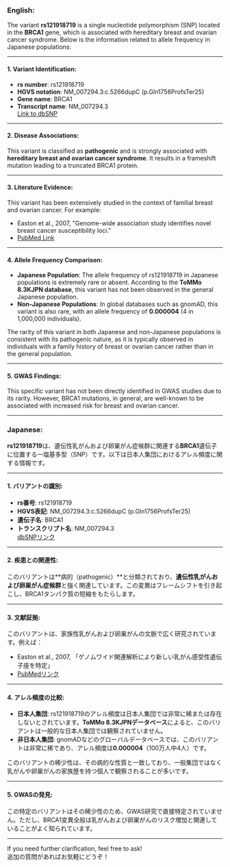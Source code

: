### English:
The variant **rs121918719** is a single nucleotide polymorphism (SNP) located in the **BRCA1** gene, which is associated with hereditary breast and ovarian cancer syndrome. Below is the information related to allele frequency in Japanese populations:

---

#### 1. **Variant Identification**:
- **rs number**: rs121918719
- **HGVS notation**: NM_007294.3:c.5266dupC (p.Gln1756ProfsTer25)
- **Gene name**: BRCA1
- **Transcript name**: NM_007294.3  
  [Link to dbSNP](https://www.ncbi.nlm.nih.gov/snp/rs121918719)

---

#### 2. **Disease Associations**:
This variant is classified as **pathogenic** and is strongly associated with **hereditary breast and ovarian cancer syndrome**. It results in a frameshift mutation leading to a truncated BRCA1 protein.

---

#### 3. **Literature Evidence**:
This variant has been extensively studied in the context of familial breast and ovarian cancer. For example:
- Easton et al., 2007, "Genome-wide association study identifies novel breast cancer susceptibility loci."
- [PubMed Link](https://pubmed.ncbi.nlm.nih.gov/17529967)

---

#### 4. **Allele Frequency Comparison**:
- **Japanese Population**: The allele frequency of rs121918719 in Japanese populations is extremely rare or absent. According to the **ToMMo 8.3KJPN database**, this variant has not been observed in the general Japanese population.
- **Non-Japanese Populations**: In global databases such as gnomAD, this variant is also rare, with an allele frequency of **0.000004** (4 in 1,000,000 individuals).

The rarity of this variant in both Japanese and non-Japanese populations is consistent with its pathogenic nature, as it is typically observed in individuals with a family history of breast or ovarian cancer rather than in the general population.

---

#### 5. **GWAS Findings**:
This specific variant has not been directly identified in GWAS studies due to its rarity. However, BRCA1 mutations, in general, are well-known to be associated with increased risk for breast and ovarian cancer.

---

### Japanese:
**rs121918719**は、遺伝性乳がんおよび卵巣がん症候群に関連する**BRCA1**遺伝子に位置する一塩基多型（SNP）です。以下は日本人集団におけるアレル頻度に関する情報です。

---

#### 1. **バリアントの識別**:
- **rs番号**: rs121918719
- **HGVS表記**: NM_007294.3:c.5266dupC (p.Gln1756ProfsTer25)
- **遺伝子名**: BRCA1
- **トランスクリプト名**: NM_007294.3  
  [dbSNPリンク](https://www.ncbi.nlm.nih.gov/snp/rs121918719)

---

#### 2. **疾患との関連性**:
このバリアントは**病的（pathogenic）**と分類されており、**遺伝性乳がんおよび卵巣がん症候群**と強く関連しています。この変異はフレームシフトを引き起こし、BRCA1タンパク質の短縮をもたらします。

---

#### 3. **文献証拠**:
このバリアントは、家族性乳がんおよび卵巣がんの文脈で広く研究されています。例えば：
- Easton et al., 2007, 「ゲノムワイド関連解析により新しい乳がん感受性遺伝子座を特定」
- [PubMedリンク](https://pubmed.ncbi.nlm.nih.gov/17529967)

---

#### 4. **アレル頻度の比較**:
- **日本人集団**: rs121918719のアレル頻度は日本人集団では非常に稀または存在しないとされています。**ToMMo 8.3KJPNデータベース**によると、このバリアントは一般的な日本人集団では観察されていません。
- **非日本人集団**: gnomADなどのグローバルデータベースでは、このバリアントは非常に稀であり、アレル頻度は**0.000004**（100万人中4人）です。

このバリアントの稀少性は、その病的な性質と一致しており、一般集団ではなく乳がんや卵巣がんの家族歴を持つ個人で観察されることが多いです。

---

#### 5. **GWASの発見**:
この特定のバリアントはその稀少性のため、GWAS研究で直接特定されていません。ただし、BRCA1変異全般は乳がんおよび卵巣がんのリスク増加と関連していることがよく知られています。

---

If you need further clarification, feel free to ask!  
追加の質問があればお気軽にどうぞ！